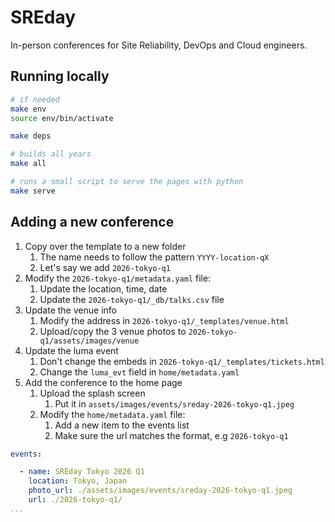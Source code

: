# SREday

In-person conferences for Site Reliability, DevOps and Cloud engineers.


## Running locally

```sh
# if needed
make env
source env/bin/activate

make deps

# builds all years
make all

# runs a small script to serve the pages with python
make serve
```

## Adding a new conference

1. Copy over the template to a new folder
    1. The name needs to follow the pattern `YYYY-location-qX`
    1. Let's say we add `2026-tokyo-q1`
1. Modify the `2026-tokyo-q1/metadata.yaml` file:
    1. Update the location, time, date
    1. Update the `2026-tokyo-q1/_db/talks.csv` file
1. Update the venue info
    1. Modify the address in `2026-tokyo-q1/_templates/venue.html`
    1. Upload/copy the 3 venue photos to `2026-tokyo-q1/assets/images/venue`
1. Update the luma event
    1. Don't change the embeds in `2026-tokyo-q1/_templates/tickets.html`
    1. Change the `luma_evt` field in `home/metadata.yaml`
1. Add the conference to the home page
    1. Upload the splash screen
        1. Put it in `assets/images/events/sreday-2026-tokyo-q1.jpeg`
    1. Modify the `home/metadata.yaml` file:
        1. Add a new item to the events list
        1. Make sure the url matches the format, e.g `2026-tokyo-q1`

```yaml
events:

  - name: SREday Tokyo 2026 Q1
    location: Tokyo, Japan
    photo_url: ./assets/images/events/sreday-2026-tokyo-q1.jpeg
    url: ./2026-tokyo-q1/
...
```